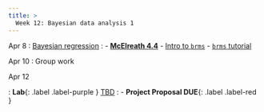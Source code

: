 ```yaml
---
title: >
  Week 12: Bayesian data analysis 1
---
```


Apr 8
: [Bayesian regression](https://socialinteractionlab.github.io/psych710-notes/model-comparison.html)
  : - [**McElreath 4.4**](https://socialinteractionlab.github.io/psych710/assets/readings/McElreath_Chapter4.pdf)
    - [Intro to `brms`](https://michael-franke.github.io/intro-data-analysis/Chap-04-02-Bayes-regression-practice.html)
    - [`brms` tutorial](https://socialinteractionlab.github.io/psych710//assets/readings/brms.pdf)

Apr 10 
: Group work
    
Apr 12

: **Lab**{: .label .label-purple } [TBD](#)
  : -  **Project Proposal DUE**{: .label .label-red }
